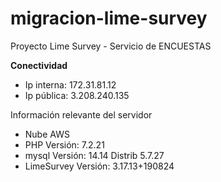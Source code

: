 # migracion-lime-survey
Proyecto Lime Survey - Servicio de ENCUESTAS

**Conectividad**
* Ip interna: 172.31.81.12
* Ip pública: 3.208.240.135

Información relevante del servidor

* Nube AWS
* PHP Versión: 7.2.21
* mysql  Versión: 14.14 Distrib 5.7.27
* LimeSurvey Versión: 3.17.13+190824

